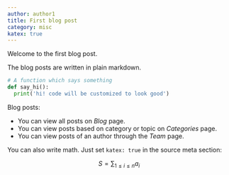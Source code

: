 ```yaml
---
author: author1
title: First blog post
category: misc
katex: true
---
```


Welcome to the first blog post.

The blog posts are written in plain markdown.

```py
# A function which says something
def say_hi():
  print('hi! code will be customized to look good')
```

Blog posts:
- You can view all posts on *Blog* page.
- You can view posts based on category or topic on *Categories* page.
- You can view posts of an author through the *Team* page.

You can also write math. Just set `katex: true` in the source meta section:

$$
S = \sum_{1 \le i \le n}{a_i}
$$

